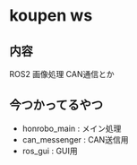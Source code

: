 # koupen ws
## 内容
ROS2
画像処理
CAN通信とか

## 今つかってるやつ
- honrobo_main : メイン処理
- can_messenger : CAN送信用
- ros_gui : GUI用
